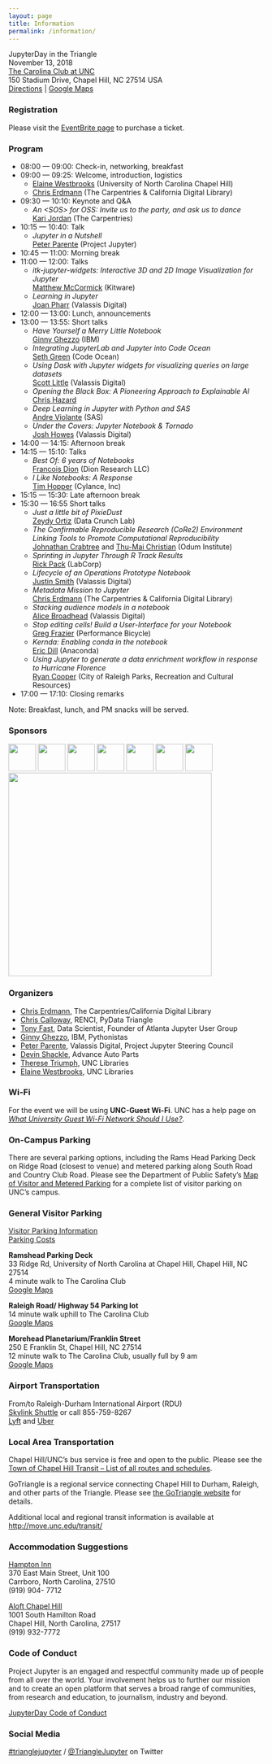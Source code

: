```yaml
---
layout: page
title: Information
permalink: /information/
---
```


JupyterDay in the Triangle<br />
November 13, 2018<br />
[The Carolina Club at UNC](http://www.clubcorp.com/Clubs/Carolina-Club)<br />
150 Stadium Drive, Chapel Hill, NC 27514 USA <br />
[Directions](http://www.clubcorp.com/Clubs/Carolina-Club/Our-Story/Directions-Hours) | [Google Maps](https://goo.gl/maps/MhA2jd16BQz)

### Registration

Please visit the [EventBrite page](https://www.eventbrite.com/e/jupyter-day-in-the-triangle-tickets-48813059174) to purchase a ticket.

### Program

* 08:00 — 09:00: Check-in, networking, breakfast
* 09:00 — 09:25: Welcome, introduction, logistics
    * [Elaine Westbrooks](https://twitter.com/UNC_Librarian) (University of North Carolina Chapel Hill)<br />
    * [Chris Erdmann](https://twitter.com/libcce) (The Carpentries & California Digital Library)<br />
* 09:30 — 10:10: Keynote and Q&A
    * *An &lt;SOS&gt; for OSS: Invite us to the party, and ask us to dance*<br />[Kari Jordan](https://twitter.com/drkariljordan) (The Carpentries)
* 10:15 — 10:40: Talk
    * *Jupyter in a Nutshell*<br />[Peter Parente](https://twitter.com/parente) (Project Jupyter)
* 10:45 — 11:00: Morning break
* 11:00 — 12:00: Talks
    * *itk-jupyter-widgets: Interactive 3D and 2D Image Visualization for Jupyter*<br/>[Matthew McCormick](https://twitter.com/thewtex) (Kitware)
    * *Learning in Jupyter*<br />[Joan Pharr](https://www.linkedin.com/in/joan-pharr/) (Valassis Digital)
* 12:00 — 13:00: Lunch, announcements
* 13:00 — 13:55: Short talks
    * *Have Yourself a Merry Little Notebook*<br/>[Ginny Ghezzo](https://twitter.com/ginnyghezzo) (IBM)  
    * *Integrating JupyterLab and Jupyter into Code Ocean*<br />[Seth Green](https://www.linkedin.com/in/setgree/) (Code Ocean)
    * *Using Dask with Jupyter widgets for visualizing queries on large datasets*<br />[Scott Little](https://github.com/scottlittle) (Valassis Digital)
    * *Opening the Black Box: A Pioneering Approach to Explainable AI*<br />[Chris Hazard](https://www.linkedin.com/in/chrishazard/)
    * *Deep Learning in Jupyter with Python and SAS*<br />[Andre Violante](https://github.com/aviolante) (SAS)  
    * *Under the Covers: Jupyter Notebook &amp; Tornado*<br />[Josh Howes](https://github.com/josh-howes) (Valassis Digital)
* 14:00 — 14:15: Afternoon break
* 14:15 — 15:10: Talks
	* *Best Of: 6 years of Notebooks*<br />[Francois Dion](https://twitter.com/f_dion) (Dion Research LLC)  
    * *I Like Notebooks: A Response*<br />[Tim Hopper](https://twitter.com/tdhopper) (Cylance, Inc)
* 15:15 — 15:30: Late afternoon break
* 15:30 — 16:55  Short talks
    * *Just a little bit of PixieDust*<br />[Zeydy Ortiz](https://twitter.com/DrZeydy) (Data Crunch Lab)  
    * *The Confirmable Reproducible Research (CoRe2) Environment Linking Tools to Promote Computational Reproducibility*<br />[Johnathan Crabtree](https://twitter.com/jonc1438) and [Thu-Mai Christian](https://twitter.com/tl_christian) (Odum Institute)  
    * *Sprinting in Jupyter Through R Track Results*<br />[Rick Pack](https://twitter.com/rick_pack2) (LabCorp)  
    * *Lifecycle of an Operations Prototype Notebook*<br />[Justin Smith](https://www.linkedin.com/in/smithjustinj/) (Valassis Digital)  
    * *Metadata Mission to Jupyter*<br />[Chris Erdmann](https://twitter.com/libcce) (The Carpentries & California Digital Library)  
    * *Stacking audience models in a notebook*<br />[Alice Broadhead](https://twitter.com/alicebroadhead) (Valassis Digital)  
    * *Stop editing cells! Build a User-Interface for your Notebook*<br />[Greg Frazier](https://www.linkedin.com/in/gnfrazier/) (Performance Bicycle)  
    * *Kernda: Enabling conda in the notebook*<br />[Eric Dill](https://twitter.com/chemisist) (Anaconda)  
    * *Using Jupyter to generate a data enrichment workflow in response to Hurricane Florence*<br />[Ryan Cooper](https://twitter.com/maptastik) (City of Raleigh Parks, Recreation and Cultural Resources)  
* 17:00 — 17:10: Closing remarks  

Note: Breakfast, lunch, and PM snacks will be served.

### Sponsors

<p class="sponsors">
<img height="54" src="/TriangleJupyter/img/unclibblack.gif" />
<img height="54" src="/TriangleJupyter/img/aap.png" />
<img height="54" src="/TriangleJupyter/img/CodeOceanLogo.png" />
<img height="54" src="/TriangleJupyter/img/valassisdigital.png" />
<img height="54" src="/TriangleJupyter/img/NumFocus_LRG.png" />
<img height="54" src="/TriangleJupyter/img/rectanglelogo-greytext-orangebody-greymoons.png" />
<img height="54" src="/TriangleJupyter/img/diveplane.png" />
<img width="400" src="/TriangleJupyter/img/OdumInstituteForResearch_logo_2c_rgb_h.png" />
</p>

### Organizers

* [Chris Erdmann](https://twitter.com/libcce), The Carpentries/California Digital Library
* [Chris Calloway](https://github.com/cbcunc), RENCI, PyData Triangle
* [Tony Fast](https://twitter.com/DocFast), Data Scientist, Founder of Atlanta Jupyter User Group
* [Ginny Ghezzo](https://twitter.com/ginnyghezzo), IBM, Pythonistas
* [Peter Parente](https://twitter.com/parente), Valassis Digital, Project Jupyter Steering Council
* [Devin Shackle](https://www.linkedin.com/in/devin-shackle-05195355), Advance Auto Parts
* [Therese Triumph](https://library.unc.edu/about/staff/therese-triumph/), UNC Libraries
* [Elaine Westbrooks](https://twitter.com/UNC_Librarian), UNC Libraries

### Wi-Fi

For the event we will be using **UNC-Guest Wi-Fi**. UNC has a help page on [*What University Guest Wi-Fi Network Should I Use?*](https://help.unc.edu/help/what-university-guest-wi-fi-network-should-i-use/).

### On-Campus Parking

<p>There are several parking options, including the Rams Head Parking Deck on Ridge Road (closest to venue) and metered parking along South Road and Country Club Road. Please see the Department of Public Safety’s <a href="http://move.unc.edu/parking/visitor-parking">Map of Visitor and Metered Parking</a> for a complete list of visitor parking on UNC’s campus.</p>

### General Visitor Parking

<a href="http://move.unc.edu/parking/visitor-parking/">Visitor Parking Information</a>
<br/>
<a href="http://move.unc.edu/policy/pricing/#pane-0-3">Parking Costs</a>

<p>
<b>Ramshead Parking Deck</b>
<br />
33 Ridge Rd, University of North Carolina at Chapel Hill, Chapel Hill, NC 27514
<br/>
4 minute walk to The Carolina Club
<br/>
<a href="https://goo.gl/maps/8K3FHGgLVHr">Google Maps</a>
</p>

<p>
<b>Raleigh Road/ Highway 54 Parking lot</b>
<br/>
14 minute walk uphill to The Carolina Club
<br/>
<a href="https://goo.gl/maps/D4WRVGuXRk92">Google Maps</a>
</p>

<p>
<b>Morehead Planetarium/Franklin Street</b>
<br/>
250 E Franklin St, Chapel Hill, NC 27514
<br/>
12 minute walk to The Carolina Club, usually full by 9 am
<br/>
<a href="https://goo.gl/maps/FAiUCcggU1H2">Google Maps</a>
<br/>
</p>

### Airport Transportation

<p>
From/to Raleigh-Durham International Airport (RDU)
<br/>
<a href="http://www.skylinkshuttle.com/">Skylink Shuttle</a> or call 855-759-8267
<br/>
<a href="https://www.lyft.com/">Lyft</a> and <a href="https://www.uber.com/">Uber</a>
</p>

### Local Area Transportation

<p>Chapel Hill/UNC’s bus service is free and open to the public. Please see the
<a href="http://www.townofchapelhill.org/town-hall/departments-services/transit/routes-schedules/all-routes-schedules">Town of Chapel Hill Transit – List of all routes and schedules</a>.
</p>

<p>GoTriangle is a regional service connecting Chapel Hill to Durham, Raleigh, and other parts of the Triangle. Please see <a href="https://gotriangle.org/">the GoTriangle website</a> for details.</p>

<p>Additional local and regional transit information is available at <a href="http://move.unc.edu/transit/">http://move.unc.edu/transit/</a></p>

### Accommodation Suggestions

<p>
<a href="http://hamptoninn3.hilton.com/en/hotels/north-carolina/hampton-inn-and-suites-chapel-hill-carrboro-downtown-RDUCOHX/index.html">Hampton Inn</a>
<br/>
370 East Main Street, Unit 100
<br/>
Carrboro, North Carolina, 27510
<br/>
(919) 904- 7712
</p>

<p>
<a href="http://www.aloftchapelhill.com/">Aloft Chapel Hill</a>
<br/>
1001 South Hamilton Road
<br/>
Chapel Hill, North Carolina, 27517
<br/>
(919) 932-7772
</p>

### Code of Conduct

Project Jupyter is an engaged and respectful community made up of people from all over the world. Your involvement helps us to further our mission and to create an open platform that serves a broad range of communities, from research and education, to journalism, industry and beyond.

[JupyterDay Code of Conduct](../conduct/)

### Social Media

[#trianglejupyter](https://twitter.com/hashtag/trianglejupyter) / [@TriangleJupyter](https://twitter.com/TriangleJupyter) on Twitter
